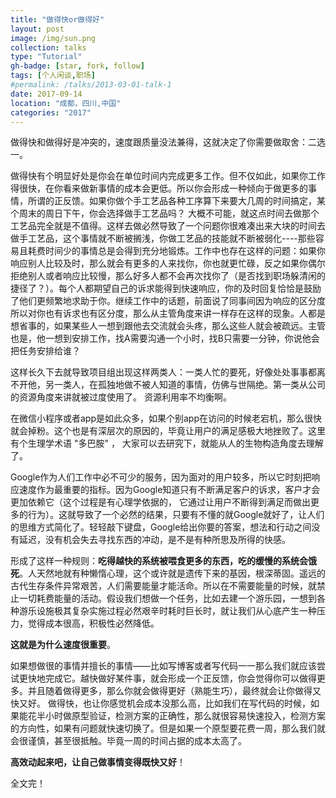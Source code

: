 ```yaml
---
title: "做得快or做得好"
layout: post
image: /img/sun.png
collection: talks
type: "Tutorial"
gh-badge: [star, fork, follow]
tags: [个人闲谈,职场]
#permalink: /talks/2013-03-01-talk-1
date: 2017-09-14
location: "成都，四川,中国"
categories: "2017"
---
```


做得快和做得好是冲突的，速度跟质量没法兼得，这就决定了你需要做取舍：二选一。

做得快有个明显好处是你会在单位时间内完成更多工作。但不仅如此，如果你工作得很快，在你看来做新事情的成本会更低。所以你会形成一种倾向于做更多的事情，所谓的正反馈。如果你做个手工艺品各种工序算下来要大几周的时间搞定，某个周末的周日下午，你会选择做手工艺品吗？
大概不可能，就这点时间去做那个工艺品完全就是不值得。这样去做必然导致了一个问题你很难凑出来大块的时间去做手工艺品，这个事情就不断被搁浅，你做工艺品的技能就不断被弱化----那些容易且耗费时间少的事情总是会得到充分地锻炼。工作中也存在这样的问题：如果你响应别人比较及时，那么就会有更多的人来找你，你也就更忙碌，反之如果你偶尔拒绝别人或者响应比较慢，那么好多人都不会再次找你了（是否找到职场躲清闲的捷径了？）。每个人都期望自己的诉求能得到快速响应，你的及时回复恰恰是鼓励了他们更频繁地求助于你。继续工作中的话题，前面说了同事间因为响应的区分度所以对你也有诉求也有区分度，那么从主管角度来讲一样存在这样的现象。人都是想省事的，如果某些人一想到跟他去交流就会头疼，那么这些人就会被疏远。主管也是，他一想到安排工作，找A需要沟通一个小时，找B只需要一分钟，你说他会把任务安排给谁？

这样长久下去就导致项目组出现这样两类人：一类人忙的要死，好像处处事事都离不开他，另一类人，在孤独地做不被人知道的事情，仿佛与世隔绝。第一类从公司的资源角度来讲就被过度使用了。
资源利用率不均衡啊。

在微信小程序或者app是如此众多，如果个别app在访问的时候老宕机，那么很快就会掉粉。这个也是有深层次的原因的，毕竟让用户的满足感极大地挫败了。这里有个生理学术语 "多巴胺" ，
大家可以去研究下，就能从人的生物构造角度去理解了。

Google作为人们工作中必不可少的服务，因为面对的用户较多，所以它时刻把响应速度作为最重要的指标。因为Google知道只有不断满足客户的诉求，客户才会更加依赖它（这个过程是有心理学依据的，
它通过让用户不断得到满足而做出更多的行为）。这就导致了一个必然的结果，只要有不懂的就Google就好了，让人们的思维方式简化了。轻轻敲下键盘，Google给出你要的答案，想法和行动之间没有延迟，没有机会失去寻找东西的冲动，是不是有种所思及所得的快感。

形成了这样一种规则：**吃得越快的系统被喂食更多的东西，吃的缓慢的系统会饿死**。人天然地就有种懒惰心理，这个或许就是遗传下来的基因，根深蒂固。遥远的古代生存条件异常艰苦，人们需要能量才能活命。所以在不需要能量的时候，就禁止一切耗费能量的活动。假设我们想做一个任务，比如去建一个游乐园，一想到各种游乐设施极其复杂实施过程必然艰辛时耗时巨长时，就让我们从心底产生一种压力，觉得成本很高，积极性必然降低。

**这就是为什么速度很重要**。

如果想做很的事情并擅长的事情——比如写博客或者写代码一一那么我们就应该尝试更快地完成它。越快做好某件事，就会形成一个正反馈，你会觉得你可以做得更多。并且随着做得更多，那么你就会做得更好（熟能生巧），最终就会让你做得又快又好。
做得快，也让你感觉机会成本没那么高，比如我们在写代码的时候，如果能花半小时做原型验证，检测方案的正确性，那么就很容易快速投入，检测方案的方向性，如果有问题就快速切换了。但是如果一个原型要花费一周，那么我们就会很谨慎，甚至很抵触。毕竟一周的时间占据的成本太高了。

**高效动起来吧，让自己做事情变得既快又好**！


全文完！

